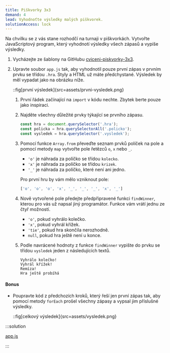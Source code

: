 ```yaml
---
title: Piškvorky 3x3
demand: 4
lead: Vyhodnoťte výsledky malých piškvorek.
solutionAccess: lock
---
```


Na chvilku se z vás stane rozhodčí na turnaji v piškvorkách. Vytvořte JavaScriptový program, který vyhodnotí výsledky všech zápasů a vypíše výsledky.

1. Vycházejte ze šablony na GitHubu [cviceni-piskvorky-3x3](https://github.com/Czechitas-podklady-WEB/cviceni-piskvorky-3x3).

1. Upravte soubor `app.js` tak, aby vyhodnotil pouze první zápas v prvním prvku se třídou `.hra`. Styly a HTML už máte předchystané. Výsledek by měl vypadat jako na obrázku níže.

   ::fig[první výsledek]{src=assets/prvni-vysledek.png}

   1. První řádek začínající na `import` v kódu nechte. Zbytek berte pouze jako inspiraci.

   1. Najděte všechny důležité prvky týkající se prvního zápasu.

      ```js
      const hra = document.querySelector('.hra');
      const policka = hra.querySelectorAll('.policko');
      const vysledek = hra.querySelector('.vysledek');
      ```

   1. Pomocí funkce `Array.from` převeďte seznam prvků políček na pole a pomocí metody `map` vytvořte pole řetězců `o`, `x` nebo `_`.

      - `'o'` je náhrada za políčko se třídou `kolecko`.
      - `'x'` je náhrada za políčko se třídou `krizek`.
      - `'_'` je náhrada za políčko, které není ani jedno.

      Pro první hru by vám mělo vzniknout pole:

      <!-- prettier-ignore -->
      ```js
      ['o', 'o', 'o', 'x', '_', '_', '_', 'x', '_']
      ```

   1. Nově vytvořené pole předejte předpřipravené funkci `findWinner`, kterou pro vás už napsal jiný programátor. Funkce vám vrátí jednu ze čtyř možností.

      - `'o'`, pokud vyhrálo kolečko.
      - `'x'`, pokud vyhrál křížek.
      - `'tie'`, pokud hra skončila nerozhodně.
      - `null`, pokud hra ještě není u konce.

   1. Podle navrácené hodnoty z funkce `findWinner` vypište do prvku se třídou `vysledek` jeden z následujících textů.

      ```text
      Vyhrálo kolečko!
      Vyhrál křížek!
      Remíza!
      Hra ještě probíhá
      ```

#### Bonus

- Poupravte kód z předchozích kroků, který řeší jen první zápas tak, aby pomocí metody `forEach` prošel všechny zápasy a vypsal jim příslušné výsledky.

  ::fig[celkový výsledek]{src=assets/vysledek.png}

:::solution

[app.js](https://github.com/Czechitas-podklady-WEB/cviceni-piskvorky-3x3/blob/reseni/app.js)

:::

